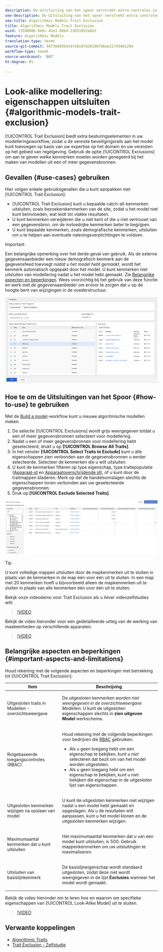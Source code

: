 ```yaml
---
description: De Uitsluiting van het spoor verstrekt extra controles in uw modelleringswerkschema, die u toestaan om de noodzakelijke beschermingen aan het model toe te voegen, op uw domeindeskundigheid en regelgevende vereisten wordt gebaseerd. Met de optie Uitzonderingen kunt u selecteren welke kenmerken u wilt negeren bij het maken van modellen uit een of meer gegevensbronnen.
seo-description: De Uitsluiting van het spoor verstrekt extra controles in uw modelleringswerkschema, die u toestaan om de noodzakelijke beschermingen aan het model toe te voegen, op uw domeindeskundigheid en regelgevende vereisten wordt gebaseerd. Met de optie Uitzonderingen kunt u selecteren welke kenmerken u wilt negeren bij het maken van modellen uit een of meer gegevensbronnen.
seo-title: Algorithmic Models Trait Exclusion
title: Algorithmic Models Trait Exclusion
uuid: 1359800b-6e6c-41e1-88b4-23d31952abb3
feature: Algorithmic Models
translation-type: tm+mt
source-git-commit: 56f3b605b434f18c07d36196fd6ae21743401294
workflow-type: tm+mt
source-wordcount: '687'
ht-degree: 0%

---
```



# Look-alike modellering: eigenschappen uitsluiten {#algorithmic-models-trait-exclusion}

[!UICONTROL Trait Exclusion] biedt extra besturingselementen in uw modelleringsworkflow, zodat u de vereiste beveiligingsrails aan het model kunt toevoegen op basis van uw expertise op het domein en uw vereisten op het gebied van regelgeving. Gebruik de optie [!UICONTROL Exclusions] om aan te geven welke kenmerken moeten worden genegeerd bij het maken van modellen uit een of meer gegevensbronnen.

## Gevallen {#use-cases} gebruiken

Hier volgen enkele gebruiksgevallen die u kunt aanpakken met [!UICONTROL Trait Exclusion]:

* [!UICONTROL Trait Exclusion] kunt u bepaalde catch-all-kenmerken uitsluiten, zoals bezoekerskenmerken van de site, zodat u het model niet kunt beïnvloeden, wat leidt tot vlakke resultaten.
* U kunt kenmerken verwijderen die u niet kent of die u niet vertrouwt van een gegevensbron, om de invloedrijke kenmerken beter te begrijpen.
* U kunt bepaalde kenmerken, zoals demografische kenmerken, uitsluiten om u te helpen aan eventuele nalevingsverplichtingen te voldoen.

>[!IMPORTANT]
>
>Een belangrijke opmerking over het derde geval van gebruik. Als de externe gegevensaanbieder een nieuw demografisch kenmerk aan de gegevensfeed toevoegt *nadat u het model hebt gemaakt*, wordt het kenmerk automatisch opgepakt door het model. U kunt kenmerken niet uitsluiten van modellering nadat u het model hebt gemaakt. Zie [Belangrijke aspecten en beperkingen](../../features/algorithmic-models/trait-exclusion-algo-models.md#important-aspects-and-limitations). Wees voorzichtig bij het gebruik van deze functie en werk met de gegevensaanbieder om ervoor te zorgen dat u op de hoogte bent van wijzigingen in de voederstructuur.

![](assets/lam_exclude_traits.png)

## Hoe te om de Uitsluitingen van het Spoor {#how-to-use} te gebruiken

Met de [Build a model](../../features/algorithmic-models/create-model.md#build-model)-workflow kunt u nieuwe algoritmische modellen maken.

1. De selectie [!UICONTROL Exclusions] wordt grijs weergegeven totdat u een of meer gegevensbronnen selecteert voor modellering.
2. Nadat u een of meer gegevensbronnen voor modellering hebt geselecteerd, drukt u op **[!UICONTROL Browse All Traits]**.
3. In het venster **[!UICONTROL Select Traits to Exclude]** kunt u alle eigenschappen zien verbonden aan de gegevensbronnen u eerder selecteerde. Selecteer de kenmerken die u wilt uitsluiten.
4. U kunt de kenmerken filteren op type eigenschap, type traitepopulatie ([Apparaat-id](../../reference/ids-in-aam.md) en [Apparaatoverschrijdende id](../../reference/ids-in-aam.md)), of u kunt door de traitmappen bladeren. Merk op dat de handelsomslagen slechts de eigenschappen tonen verbonden aan uw geselecteerde gegevensbronnen.
5. Druk op **[!UICONTROL Exclude Selected Traits]**.

![traditionele uitsluitingen](assets/trait-exclusions-browse-traits.png)

>[!TIP]
>
>U kunt volledige mappen uitsluiten door de mapkenmerken uit te sluiten in plaats van de kenmerken in de map één voor één uit te sluiten. In een map met 20 kenmerken hoeft u bijvoorbeeld alleen de mapkenmerken uit te sluiten in plaats van alle kenmerken één voor één uit te sluiten.

Bekijk onze videodemo voor Trait Exclusion als u liever videozelfstudies wilt:

>[!VIDEO](https://video.tv.adobe.com/v/25569/?quality=12)

Bekijk de video hieronder voor een gedetailleerde uitleg van de werking van maateenheden op verschillende apparaten.

>[!VIDEO](https://video.tv.adobe.com/v/33445/?quality=12)

## Belangrijke aspecten en beperkingen {#important-aspects-and-limitations}

Houd rekening met de volgende aspecten en beperkingen met betrekking tot [!UICONTROL Trait Exclusion]:

<table id="table_BA5C3545BC9E4717BD567B00C803AA53"> 
 <thead> 
  <tr> 
   <th colname="col1" class="entry"> Item </th> 
   <th colname="col2" class="entry"> Beschrijving </th>
  </tr> 
 </thead>
 <tbody> 
  <tr> 
   <td colname="col1"> <p>Uitgesloten traits in Modellen - overzichtsweergave </p> </td>
   <td colname="col2"> <p>De uitgesloten kenmerken <i>worden niet weergegeven in de overzichtsweergave Modellen. </i> U kunt de uitgesloten eigenschappen slechts in <b><span class="uicontrol"> zien uitgeven Model</span></b> werkschema. </p> </td>
  </tr> 
  <tr> 
   <td colname="col1"> <p>Rolgebaseerde toegangscontroles (RBAC) </p> </td>
   <td colname="col2"> <p>Houd rekening met de volgende beperkingen voor bedrijven die <a href="../../features/administration/administration-overview.md#administration"> RBAC</a> gebruiken: </p> <p>
     <ul id="ul_38A4056C235B428C822EA4A353893786"> 
      <li id="li_2624FB35581F4807B8530910D63FFDBF">Als u geen toegang hebt om een eigenschap te bekijken, kunt u <i>niet </i> selecteren dat bezit om van het model worden uitgesloten. </li>
      <li id="li_3FD7A12AAAA8462EA84A760C05F20379">Als u geen toegang hebt om een eigenschap te bekijken, kunt u <i>niet</i> bekijken die eigenschap in de uitgesloten lijst van eigenschappen. </li>
     </ul> </p> </td>
  </tr> 
  <tr> 
   <td colname="col1"> <p>Uitgesloten kenmerken wijzigen na opslaan van model </p> </td>
   <td colname="col2"> <p>U kunt de uitgesloten kenmerken niet wijzigen nadat u een model hebt gemaakt en opgeslagen. Als u de resultaten wilt aanpassen, kunt u het model klonen en de uitgesloten kenmerken wijzigen. </p> </td>
  </tr> 
  <tr> 
   <td colname="col1"> <p>Maximumaantal kenmerken dat u kunt uitsluiten </p> </td>
   <td colname="col2"> <p>Het maximumaantal kenmerken dat u van een model kunt uitsluiten, is 500. Gebruik mappenkenmerken om uw uitsluitingen te maximaliseren. </p> </td>
  </tr> 
  <tr> 
   <td colname="col1"> <p>Uitsluiten van basislijnkenmerk </p> </td>
   <td colname="col2"> <p>De basislijneigenschap wordt standaard uitgesloten, zodat deze niet wordt weergegeven in de lijst <b><span class="uicontrol"> Exclusies</span></b> wanneer het model wordt gemaakt. </p> </td>
  </tr>
 </tbody>
</table>

Bekijk de video hieronder om te leren hoe en waarom om specifieke eigenschappen van [!UICONTROL Look-Alike Model] uit te sluiten.

>[!VIDEO](https://video.tv.adobe.com/v/25569/)

## Verwante koppelingen

* [Algorithmic Traits](/help/using/features/algorithmic-models/understanding-models.md)
* [Trait Exclusion - Zelfstudie](https://helpx.adobe.com/audience-manager/kt/using/excluding-traits-look-alike-model-feature-video-use.html)